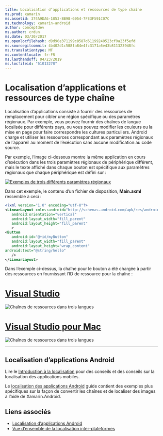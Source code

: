 ```yaml
---
title: Localisation d’applications et ressources de type chaîne
ms.prod: xamarin
ms.assetid: 374A9DA6-1853-8B98-6954-7FE3F591C07C
ms.technology: xamarin-android
author: conceptdev
ms.author: crdun
ms.date: 03/30/2017
ms.openlocfilehash: d9d90e371199c8587d61199240523cf0a23f5efd
ms.sourcegitcommit: 4b402d1c508fa84e4fc3171a6e43b811323948fc
ms.translationtype: MT
ms.contentlocale: fr-FR
ms.lasthandoff: 04/23/2019
ms.locfileid: "61013278"
---
```

# <a name="application-localization-and-string-resources"></a>Localisation d’applications et ressources de type chaîne

Localisation d’applications consiste à fournir des ressources de remplacement pour cibler une région spécifique ou des paramètres régionaux. Par exemple, vous pouvez fournir des chaînes de langue localisée pour différents pays, ou vous pouvez modifier les couleurs ou la mise en page pour faire correspondre les cultures particuliers. Android charge et utiliser les ressources correspondant aux paramètres régionaux de l’appareil au moment de l’exécution sans aucune modification au code source.

Par exemple, l’image ci-dessous montre la même application en cours d’exécution dans les trois paramètres régionaux de périphérique différent, mais le texte affiché dans chaque bouton est spécifique aux paramètres régionaux que chaque périphérique est défini sur :

[![Exemples de trois différents paramètres régionaux](application-localization-images/01-click-me-sml.png)](application-localization-images/01-click-me.png#lightbox)

Dans cet exemple, le contenu d’un fichier de disposition, **Main.axml** ressemble à ceci :

```xml
<?xml version="1.0" encoding="utf-8"?>
<LinearLayout xmlns:android="http://schemas.android.com/apk/res/android"
   android:orientation="vertical"
   android:layout_width="fill_parent"
   android:layout_height="fill_parent"
   >
<Button  
   android:id="@+id/myButton"
   android:layout_width="fill_parent"
   android:layout_height="wrap_content"
android:text="@string/hello"
   />
</LinearLayout>
```

Dans l’exemple ci-dessus, la chaîne pour le bouton a été chargée à partir des ressources en fournissant l’ID de ressource pour la chaîne :

# <a name="visual-studiotabwindows"></a>[Visual Studio](#tab/windows)

![Chaînes de ressources dans trois langues](application-localization-images/02-resource-strings-vs.png)
 
# <a name="visual-studio-for-mactabmacos"></a>[Visual Studio pour Mac](#tab/macos)

![Chaînes de ressources dans trois langues](application-localization-images/02-resource-strings-xs.png)
 
-----
 
## <a name="localizing-android-apps"></a>Localisation d’applications Android

Lire le [Introduction à la localisation](~/cross-platform/app-fundamentals/localization.md) pour des conseils et des conseils sur la localisation des applications mobiles.

Le [localisation des applications Android](~/android/app-fundamentals/localization.md) guide contient des exemples plus spécifiques sur la façon de convertir les chaînes et de localiser des images à l’aide de Xamarin.Android.



## <a name="related-links"></a>Liens associés

- [Localisation d’applications Android](~/android/app-fundamentals/localization.md)
- [Vue d’ensemble de la localisation inter-plateformes](~/cross-platform/app-fundamentals/localization.md)
